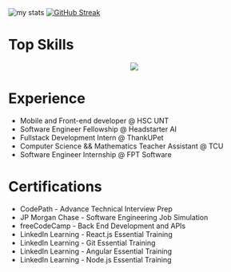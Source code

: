 <div>
  <img alt="my stats" src="https://github-readme-stats.vercel.app/api?username=drakenevadie19&show_icons=true&theme=react"/>
  <a href="https://git.io/streak-stats"><img src="https://streak-stats.demolab.com?user=drakenevadie19&background=6FC3D8&ring=EBD236F0&currStreakLabel=FF0F29&fire=FF0F29&card_width=350" alt="GitHub Streak" /></a>
</div>
  
<h1>Top Skills</h1>

<p align="center">
  <a href="https://skillicons.dev">
    <img src="https://skillicons.dev/icons?i=git,react,python,java,kotlin,html,css,javascript,nodejs,mysql,figma,linux,postman,supabase,androidstudio," />
  </a>
</p>
<h1>Experience</h1>
<ul>
  <li>Mobile and Front-end developer  @ HSC UNT</li>
  <li>Software Engineer Fellowship  @ Headstarter AI</li>
  <li>Fullstack Development Intern @ ThankUPet</li>
  <li>Computer Science && Mathematics Teacher Assistant @ TCU</li>
  <li>Software Engineer Internship @ FPT Software</li>
</ul>

<h1>Certifications</h1>
<ul>
<li>CodePath - Advance Technical Interview Prep</li>
<li>JP Morgan Chase - Software Engineering Job Simulation</li>
<li>freeCodeCamp - Back End Development and APIs</li>
<li>LinkedIn Learning - React.js Essential Training</li>
<li>LinkedIn Learning - Git Essential Training</li>
<li>LinkedIn Learning - Angular Essential Training</li>
<li>LinkedIn Learning - Node.js Essential Training</li>
</ul>
